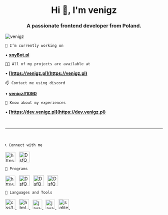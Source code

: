 <h1 align="center">Hi 👋, I'm venigz</h1>
<h3 align="center">A passionate frontend developer from Poland.</h3>

<p align="left"> <img src="https://komarev.com/ghpvc/?username=venigz&label=Profile%20views&color=0e75b6&style=flat" alt="venigz" /> </p>

	🔭 I’m currently working on
• **[xnyBot.pl](https://xnybot.pl)**
	
	👨‍💻 All of my projects are available at
• **[https://venigz.pl](https://venigz.pl)**
		
	📫 Contact me using discord
• **[venigz#1090](https://discord.com/users/716982970266812417/)**
	
	📄 Know about my experiences
• **[https://dev.venigz.pl](https://dev.venigz.pl)**

<br>
<hr>
<br>

	📞 Connect with me
<p align="left">
<a href="https://www.youtube.com/channel/ucyhuqc2uqhyquk_oujwjvaw" target="blank"><img align="center" src="https://raw.githubusercontent.com/rahuldkjain/github-profile-readme-generator/master/src/images/icons/Social/youtube.svg" alt="https://www.youtube.com/channel/ucyhuqc2uqhyquk_oujwjvaw" height="32" width="32" /></a> &nbsp;
<a href="https://discord.com/users/716982970266812417/" target="blank"><img align="center" src="https://static.wikia.nocookie.net/polskapersopedia/images/3/32/Discord_logo_okr%C4%85g%C5%82e.png/revision/latest?cb=20200101201518&path-prefix=pl" alt="DsfQvAepvT" height="34" width="34" /></a>
</p>

	🔧 Programs
<p align="left">
<a href="https://www.youtube.com/channel/ucyhuqc2uqhyquk_oujwjvaw" target="blank"><img align="center" src="https://upload.wikimedia.org/wikipedia/commons/thumb/9/9c/IntelliJ_IDEA_Icon.svg/2048px-IntelliJ_IDEA_Icon.svg.png" alt="https://www.youtube.com/channel/ucyhuqc2uqhyquk_oujwjvaw" height="32" width="32" /></a> &nbsp;
<a href="https://www.youtube.com/channel/ucyhuqc2uqhyquk_oujwjvaw" target="blank"><img align="center" src="https://user-images.githubusercontent.com/11943860/46922575-7017cf80-cfe1-11e8-845a-0cd198fb546c.png" alt="DsfQvAepvT" height="34" width="34" /></a> &nbsp;
<a href="https://www.youtube.com/channel/ucyhuqc2uqhyquk_oujwjvaw" target="blank"><img align="center" src="https://icrawl.gallerycdn.vsassets.io/extensions/icrawl/discord-vscode/5.6.3/1618860382808/Microsoft.VisualStudio.Services.Icons.Default" alt="DsfQvAepvT" height="34" width="34" /></a> &nbsp
<a href="https://www.youtube.com/channel/ucyhuqc2uqhyquk_oujwjvaw" target="blank"><img align="center" src="https://image.flaticon.com/icons/png/512/906/906324.png" alt="DsfQvAepvT" height="34" width="34" /></a>
</p>

	📃 Languages and Tools
<p align="left"> <a href="https://www.w3schools.com/css/" target="_blank"> <img src="https://cdn.icon-icons.com/icons2/37/PNG/512/css_3721.png" alt="css3" width="32" height="32"/> </a> &nbsp; <a href="https://www.w3.org/html/" target="_blank"> <img src="https://cdn.icon-icons.com/icons2/37/PNG/512/html_application_3021.png" alt="html5" width="32" height="32"/> </a> &nbsp; <a href="https://www.java.com" target="_blank"> <img src="https://cdn.icon-icons.com/icons2/2108/PNG/512/java_icon_130901.png" alt="java" width="30" height="30"/> </a> &nbsp; <a href="https://developer.mozilla.org/en-US/docs/Web/JavaScript" target="_blank"> <img src="https://cdn.iconscout.com/icon/free/png-512/javascript-2752148-2284965.png" alt="javascript" width="30" height="30"/> </a> &nbsp; <a href="https://www.sqlite.org/" target="_blank"> <img src="https://www.vectorlogo.zone/logos/sqlite/sqlite-icon.svg" alt="sqlite" width="32" height="32"/> </a> &nbsp; </p>


